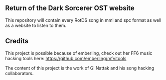 ## Return of the Dark Sorcerer OST website
This repository will contain every RotDS song in mml and spc format as well as a website to listen to them.

## Credits
This project is possible because of emberling, check out her FF6 music hacking tools here: https://github.com/emberling/mfvitools

The content of this project is the work of Gi Nattak and his song hacking collaborators.


